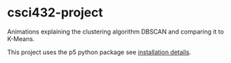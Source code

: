 # csci432-project
Animations explaining the clustering algorithm DBSCAN and comparing it to K-Means.

This project uses the p5 python package see [installation details](https://p5.readthedocs.io/en/latest/install.html).
